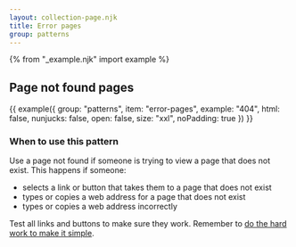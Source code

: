 ```yaml
---
layout: collection-page.njk
title: Error pages
group: patterns
---
```


{% from "_example.njk" import example %}

## Page not found pages

{{ example({ group: "patterns", item: "error-pages", example: "404", html: false, nunjucks: false, open: false, size: "xxl", noPadding: true }) }}

### When to use this pattern

Use a page not found if someone is trying to view a page that does not exist. This happens if someone:

- selects a link or button that takes them to a page that does not exist
- types or copies a web address for a page that does not exist
- types or copies a web address incorrectly

Test all links and buttons to make sure they work. Remember to [do the hard work to make it simple](https://www.gov.uk/guidance/government-design-principles#do-the-hard-work-to-make-it-simple).
